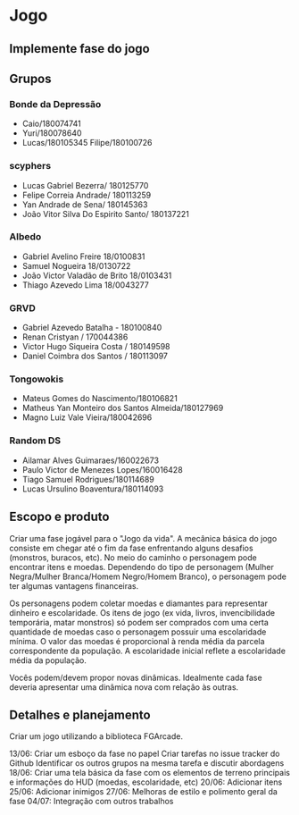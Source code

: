 # Jogo
## Implemente fase do jogo

## Grupos

### Bonde da Depressão	
- Caio/180074741	
- Yuri/180078640	
- Lucas/180105345	Filipe/180100726

### scyphers	
- Lucas Gabriel Bezerra/ 180125770	
- Felipe Correia Andrade/ 180113259	
- Yan Andrade de Sena/ 180145363	
- João Vitor Silva Do Espirito Santo/ 180137221

### Albedo	
- Gabriel Avelino Freire 18/0100831	
- Samuel Nogueira 18/0130722	
- João Victor Valadão de Brito 18/0103431	
- Thiago Azevedo Lima 18/0043277

### GRVD	
- Gabriel Azevedo Batalha - 180100840	
- Renan Cristyan / 170044386	
- Victor Hugo Siqueira Costa / 180149598	
- Daniel Coimbra dos Santos / 180113097

### Tongowokis	
- Mateus Gomes do Nascimento/180106821	
- Matheus Yan Monteiro dos Santos Almeida/180127969	
- Magno Luiz Vale Vieira/180042696	

### Random DS	
- Ailamar Alves Guimaraes/160022673	
- Paulo Victor de Menezes Lopes/160016428	
- Tiago Samuel Rodrigues/180114689	
- Lucas Ursulino Boaventura/180114093
			

## Escopo e produto

Criar uma fase jogável para o "Jogo da vida". A mecânica básica do jogo consiste
em chegar até o fim da fase enfrentando alguns desafios (monstros, buracos, etc).
No meio do caminho o personagem pode encontrar itens e moedas. Dependendo do
tipo de personagem (Mulher Negra/Mulher Branca/Homem Negro/Homem Branco), o 
personagem pode ter algumas vantagens financeiras. 

Os personagens podem coletar moedas e diamantes para representar dinheiro e 
escolaridade. Os itens de jogo (ex vida, livros, invencibilidade temporária, matar monstros)
só podem ser comprados com uma certa quantidade de moedas caso o personagem possuir
uma escolaridade mínima. O valor das moedas é proporcional à renda média da parcela
correspondente da população. A escolaridade inicial reflete a escolaridade média
da população.

Vocês podem/devem propor novas dinâmicas. Idealmente cada fase deveria apresentar
uma dinâmica nova com relação às outras.


## Detalhes e planejamento

Criar um jogo utilizando a biblioteca FGArcade.

13/06:
    Criar um esboço da fase no papel
    Criar tarefas no issue tracker do Github
    Identificar os outros grupos na mesma tarefa e discutir abordagens
18/06:
    Criar uma tela básica da fase com os elementos de terreno principais e 
    informações do HUD (moedas, escolaridade, etc)
20/06:
    Adicionar itens
25/06:
    Adicionar inimigos
27/06:
    Melhoras de estilo e polimento geral da fase
04/07:
    Integração com outros trabalhos
